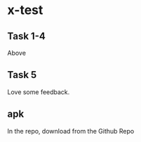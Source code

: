 # x-test

## Task 1-4
Above

## Task 5
Love some feedback.

##





## apk
In the repo, download from the Github Repo
